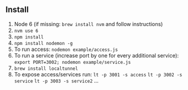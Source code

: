 ## Install

1. Node 6 (if missing: `brew install nvm` and follow instructions)
1. `nvm use 6`
1. `npm install`
1. `npm install nodemon -g`
1. To run access: `nodemon example/access.js`
1. To run a service (increase port by one for every additional service): `export PORT=3002; nodemon example/service.js`
1. `brew install localtunnel`
1. To expose access/services run: `lt -p 3001 -s access` `lt -p 3002 -s service` `lt -p 3003 -s service2` ...
